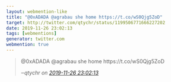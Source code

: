 ```yaml
---
layout: webmention-like
title: "@0xADADA @agrabau she home https://t.co/wS0Qjg5ZoD"
target: http://twitter.com/qtychr/status/1199506771666227202
date: 2019-11-26 23:02:13
tags: [webmentions]
generator: twitter.com
webmention: true
---
```


<blockquote class="external-citation">
  <p>
    @0xADADA @agrabau she home https://t.co/wS0Qjg5ZoD
  </p>
  <cite>‒<span class="p-author p-name">qtychr</span>
    on
    <a href="http://twitter.com/qtychr/status/1199506771666227202" rel="external nofollow" target="_blank">2019-11-26 23:02:13</a>
  </cite>
</blockquote>
